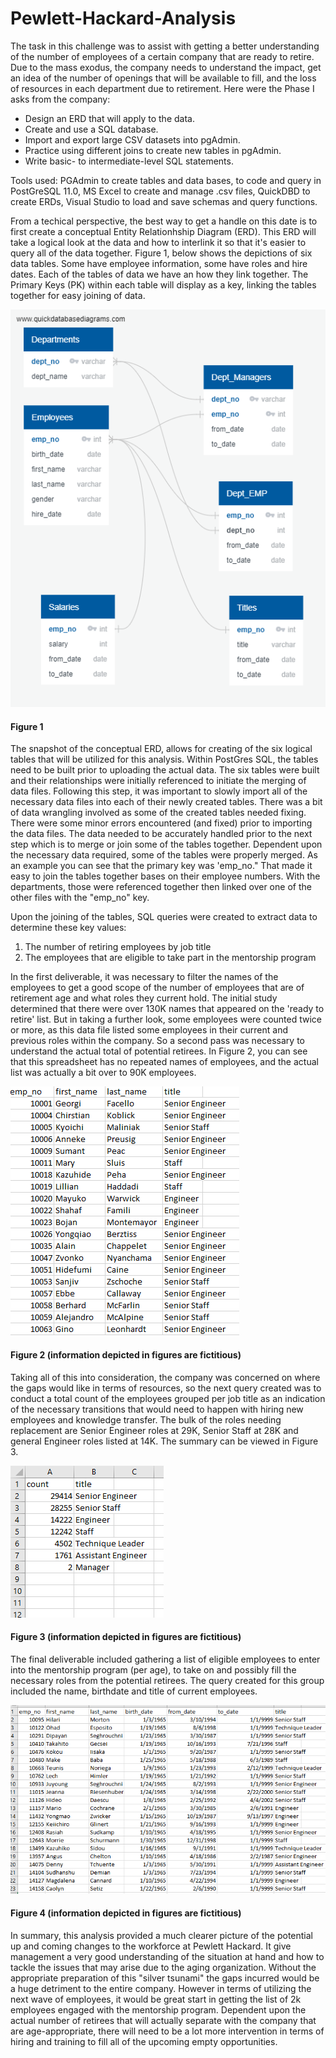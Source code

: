# Pewlett-Hackard-Analysis

The task in this challenge was to assist with getting a better understanding of the number of employees of a certain company that are ready to retire.  Due to the mass exodus, the company needs to understand the impact, get an idea of the number of openings that will be available to fill, and the loss of resources in each department due to retirement.  Here were the Phase I asks from the company:

- Design an ERD that will apply to the data.
- Create and use a SQL database.
- Import and export large CSV datasets into pgAdmin.
- Practice using different joins to create new tables in pgAdmin.
- Write basic- to intermediate-level SQL statements.

Tools used: PGAdmin to create tables and data bases, to code and query in PostGreSQL 11.0, MS Excel to create and manage .csv files, QuickDBD to create ERDs, Visual Studio to load and save schemas and query functions.

From a techical perspective, the best way to get a handle on this date is to first create a conceptual Entity Relationhship Diagram (ERD).  This ERD will take a logical look at the data and how to interlink it so that it's easier to query all of the data together.  Figure 1, below shows the depictions of six data tables.  Some have employee information, some have roles and hire dates.  Each of the tables of data we have an how they link together.  The Primary Keys (PK) within each table will display as a key, linking the tables together for easy joining of data.

![EmployeeDB.png](./EmployeeDB.png)
#### Figure 1 

The snapshot of the conceptual ERD, allows for creating of the six logical tables that will be utilized for this analysis.  Within PostGres SQL, the tables need to be built prior to uploading the actual data.  The six tables were built and their relationships were initially referenced to initiate the merging of data files.  Following this step, it was important to slowly import all of the necessary data files into each of their newly created tables.  There was a bit of data wrangling involved as some of the created tables needed fixing.  There were some minor errors encountered (and fixed) prior to importing the data files.  The data needed to be accurately handled prior to the next step which is to merge or join some of the tables together.  Dependent upon the necessary data required, some of the tables were properly merged.  As an example you can see that the primary key was 'emp_no."  That made it easy to join the tables together bases on their employee numbers.  With the departments, those were referenced together then linked over one of the other files with the "emp_no" key. 

Upon the joining of the tables, SQL queries were created to extract data to determine these key values:
1. The number of retiring employees by job title
2. The employees that are eligible to take part in the mentorship program

In the first deliverable, it was necessary to filter the names of the employees to get a good scope of the number of employees that are of retirement age and what roles they current hold.  The initial study determined that there were over 130K names that appeared on the 'ready to retire' list.  But in taking a further look, some employees were counted twice or more, as this data file listed some employees in their current and previous roles within the company.  So a second pass was necessary to understand the actual total of potential retirees.  In Figure 2, you can see that this spreadsheet has no repeated names of employees, and the actual list was actually a bit over to 90K employees.

![unique_titles.PNG](./unique_titles.PNG)
#### Figure 2 (information depicted in figures are fictitious)

Taking all of this into consideration, the company was concerned on where the gaps would like in terms of resources, so the next query created was to conduct a total count of the employees grouped per job title as an indication of the necessary transitions that would need to happen with hiring new employees and knowledge transfer.  The bulk of the roles needing replacement are Senior Engineer roles at 29K, Senior Staff at 28K and general Engineer roles listed at 14K.  The summary can be viewed in Figure 3.

![retiring_titles.PNG](./retiring_titles.PNG)
#### Figure 3 (information depicted in figures are fictitious)

The final deliverable included gathering a list of eligible employees to enter into the mentorship program (per age), to take on and possibly fill the necessary roles from the potential retirees.  The query created for this group included the name, birthdate and title of current employees.

![mentor_eligibility.PNG](./mentor_eligibility.PNG)
#### Figure 4 (information depicted in figures are fictitious)

In summary, this analysis provided a much clearer picture of the potential up and coming changes to the workforce at Pewlett Hackard.  It give management a very good understanding of the situation at hand and how to tackle the issues that may arise due to the aging organization.  Without the appropriate preparation of this "silver tsunami" the gaps incurred would be a huge detriment to the entire company.  However in terms of utilizing the next wave of employees, it would be great start in getting the list of 2k employees engaged with the mentorship program.  Dependent upon the actual number of retirees that will actually separate with the company that are age-appropriate, there will need to be a lot more intervention in terms of hiring and training to fill all of the upcoming empty opportunities.
